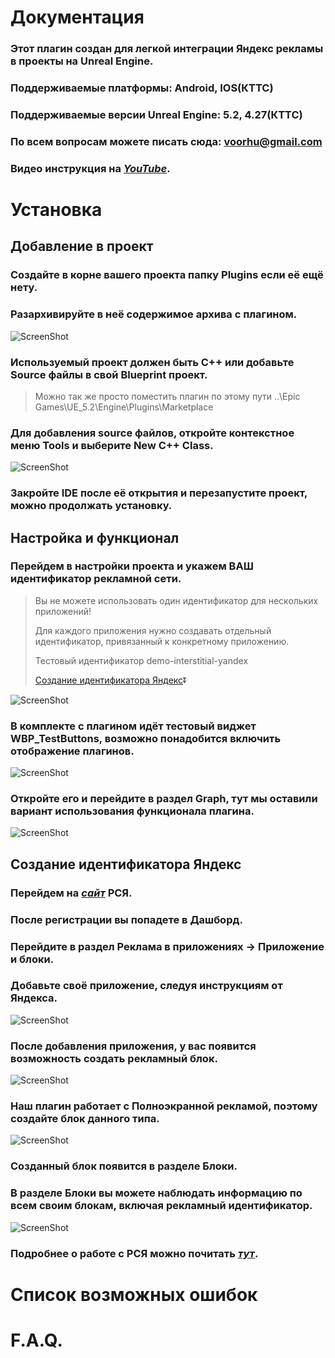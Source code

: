 # Документация

### Этот плагин создан для легкой интеграции Яндекс рекламы в проекты на Unreal Engine.

### Поддерживаемые платформы: Android, IOS(КТТС)

### Поддерживаемые версии Unreal Engine: 5.2, 4.27(КТТС)

### По всем вопросам можете писать сюда: voorhu@gmail.com

### Видео инструкция на *[YouTube](https://youtu.be/S0Yz6SVNjcE)*.

# Установка

## Добавление в проект

### Создайте в корне вашего проекта папку Plugins если её ещё нету.

### Разархивируйте в неё содержимое архива с плагином.

![ScreenShot](Images/plugin_folder.png)

### Используемый проект должен быть С++ или добавьте Source файлы в свой Blueprint проект.

> Можно так же просто поместить плагин по этому пути ..\Epic Games\UE_5.2\Engine\Plugins\Marketplace

### Для добавления source файлов, откройте контекстное меню Tools и выберите New C++ Class. 

![ScreenShot](Images/create_cpp.png)

### Закройте IDE после её открытия и перезапустите проект, можно продолжать установку.

## Настройка и функционал

### Перейдем в настройки проекта и укажем ВАШ идентификатор рекламной сети. 
>Вы не можете использовать один идентификатор для нескольких приложений!
>
>Для каждого приложения нужно создавать отдельный идентификатор, привязанный к конкретному приложению.
>
>Тестовый идентификатор demo-interstitial-yandex
>
>[Создание идентификатора Яндекс](#создание-идентификатора-яндекс)⏬

![ScreenShot](Images/editor_settings.png)

### В комплекте с плагином идёт тестовый виджет WBP_TestButtons, возможно понадобится включить отображение плагинов.

![ScreenShot](Images/content_preview.png)

### Откройте его и перейдите в раздел Graph, тут мы оставили вариант использования функционала плагина.

![ScreenShot](Images/widget_preview.png)

## Создание идентификатора Яндекс

### Перейдем на *[сайт](https://partner.yandex.ru)* РСЯ.

### После регистрации вы попадете в Дашборд.

### Перейдите в раздел Реклама в приложениях -> Приложение и блоки.

### Добавьте своё приложение, следуя инструкциям от Яндекса.

![ScreenShot](Images/ydasbord_addapp.png)

### После добавления приложения, у вас появится возможность создать рекламный блок.

![ScreenShot](Images/ydasbord_addblock.png)

### Наш плагин работает с Полноэкранной рекламой, поэтому создайте блок данного типа.

![ScreenShot](Images/ydasbord_block.png)

### Созданный блок появится в разделе Блоки.
### В разделе Блоки вы можете наблюдать информацию по всем своим блокам, включая рекламный идентификатор.

![ScreenShot](Images/ydasbord_blockid.png)

### Подробнее о работе с РСЯ можно почитать *[тут](https://yandex.ru/support/partner/)*.

# Список возможных ошибок

# F.A.Q.
